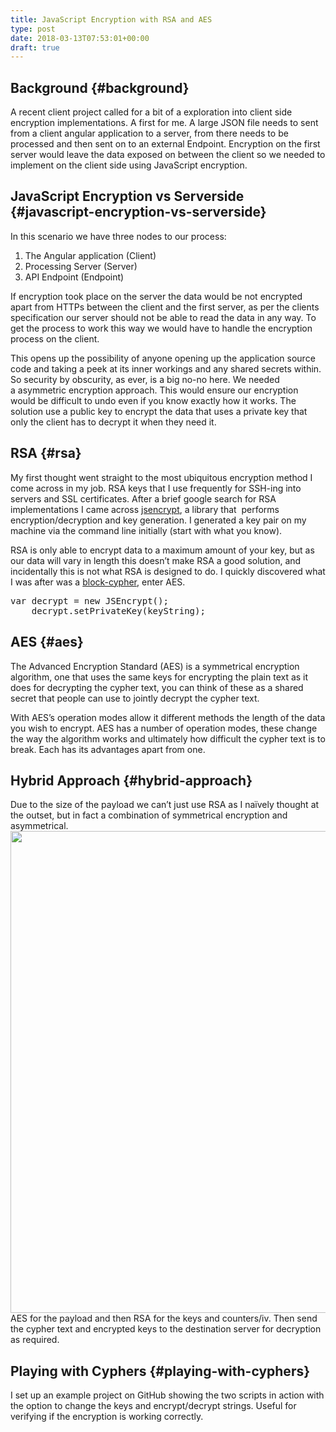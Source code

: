 ```yaml
---
title: JavaScript Encryption with RSA and AES
type: post
date: 2018-03-13T07:53:01+00:00
draft: true
---
```

## Background {#background}

A recent client project called for a bit of a exploration into client side encryption implementations. A first for me. A large JSON file needs to sent from a client angular application to a server, from there needs to be processed and then sent on to an external Endpoint. Encryption on the first server would leave the data exposed on between the client so we needed to implement on the client side using JavaScript encryption.

## JavaScript Encryption vs Serverside {#javascript-encryption-vs-serverside}

In this scenario we have three nodes to our process:

  1. The Angular application (Client)
  2. Processing Server (Server)
  3. API Endpoint (Endpoint)

If encryption took place on the server the data would be not encrypted apart from HTTPs between the client and the first server, as per the clients specification our server should not be able to read the data in any way. To get the process to work this way we would have to handle the encryption process on the client.

This opens up the possibility of anyone opening up the application source code and taking a peek at its inner workings and any shared secrets within. So security by obscurity, as ever, is a big no-no here. We needed a asymmetric encryption approach. This would ensure our encryption would be difficult to undo even if you know exactly how it works. The solution use a public key to encrypt the data that uses a private key that only the client has to decrypt it when they need it.

## RSA {#rsa}

My first thought went straight to the most ubiquitous encryption method I come across in my job. RSA keys that I use frequently for SSH-ing into servers and SSL certificates. After a brief google search for RSA implementations I came across [jsencrypt][1], a library that  performs encryption/decryption and key generation. I generated a key pair on my machine via the command line initially (start with what you know).

RSA is only able to encrypt data to a maximum amount of your key, but as our data will vary in length this doesn&#8217;t make RSA a good solution, and incidentally this is not what RSA is designed to do. I quickly discovered what I was after was a <a href="https://en.wikipedia.org/wiki/Block_cipher" target="_blank" rel="noopener">block-cypher</a>, enter AES.

<pre>var decrypt = new JSEncrypt();
    decrypt.setPrivateKey(keyString);</pre>

<!--more-->

## AES {#aes}

The Advanced Encryption Standard (AES) is a symmetrical encryption algorithm, one that uses the same keys for encrypting the plain text as it does for decrypting the cypher text, you can think of these as a shared secret that people can use to jointly decrypt the cypher text.

With AES&#8217;s operation modes allow it different methods the length of the data you wish to encrypt. AES has a number of operation modes, these change the way the algorithm works and ultimately how difficult the cypher text is to break. Each has its advantages apart from one.

## Hybrid Approach {#hybrid-approach}

Due to the size of the payload we can&#8217;t just use RSA as I naïvely thought at the outset, but in fact a combination of symmetrical encryption and asymmetrical. [<img class="aligncenter wp-image-65 size-full" src="http://jamesrwilliams.co.uk/blog/wp-content/uploads/2018/03/encryption.png" alt="" width="917" height="771" />][2]AES for the payload and then RSA for the keys and counters/iv. Then send the cypher text and encrypted keys to the destination server for decryption as required.

## Playing with Cyphers {#playing-with-cyphers}

I set up an example project on GitHub showing the two scripts in action with the option to change the keys and encrypt/decrypt strings. Useful for verifying if the encryption is working correctly.

 [1]: https://github.com/travist/jsencrypt
 [2]: http://jamesrwilliams.co.uk/blog/wp-content/uploads/2018/03/encryption.png
